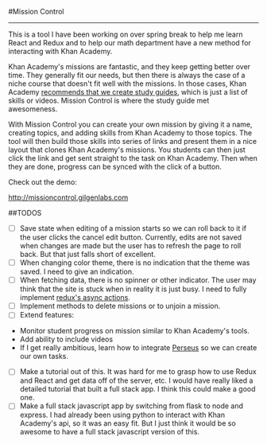#Mission Control
***
This is a tool I have been working on over spring break to help me learn React and Redux and to help our math department have a new method for interacting with Khan Academy.

Khan Academy's missions are fantastic, and they keep getting better over time. They generally fit our needs, but then there is always the case of a niche course that doesn't fit well with the missions. In those cases, Khan Academy [recommends that we create study guides](https://www.khanacademy.org/coach-res/reference-for-coaches/how-to/a/create-a-study-guide), which is just a list of skills or videos. Mission Control is where the study guide met awesomeness.

With Mission Control you can create your own mission by giving it a name, creating topics, and adding skills from Khan Academy to those topics. The tool will then build those skills into series of links and present them in a nice layout that clones Khan Academy's missions. You students can then just click the link and get sent straight to the task on Khan Academy. Then when they are done, progress can be synced with the click of a button.

Check out the demo:

http://missioncontrol.gilgenlabs.com

##TODOS
- [ ] Save state when editing of a mission starts so we can roll back to it if the user clicks the cancel edit button. Currently, edits are not saved when changes are made but the user has to refresh the page to roll back. But that just falls short of excellent.
- [ ] When changing color theme, there is no indication that the theme was saved. I need to give an indication.
- [ ] When fetching data, there is no spinner or other indicator. The user may think that the site is stuck when in reality it is just busy. I need to fully implement [redux's  async actions](http://redux.js.org/docs/advanced/AsyncActions.html).
- [ ] Implement methods to delete missions or to unjoin a mission.
- [ ] Extend features:
 - Monitor student progress on mission similar to Khan Academy's tools.
 - Add ability to include videos
 - If I get really ambitious, learn how to integrate [Perseus](https://github.com/Khan/perseus) so we can create our own tasks.
- [ ] Make a tutorial out of this. It was hard for me to grasp how to use Redux and React and get data off of the server, etc. I would have really liked a detailed tutorial that built a full stack app. I think this could make a good one.
- [ ] Make a full stack javascript app by switching from flask to node and express. I had already been using python to interact with Khan Academy's api, so it was an easy fit. But I just think it would be so awesome to have a full stack javascript version of this.
